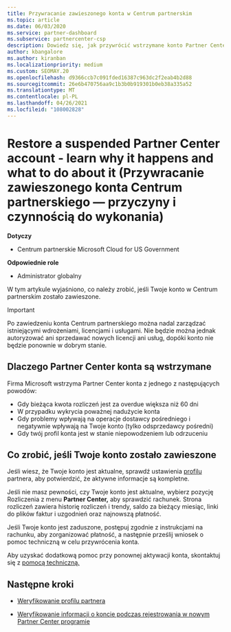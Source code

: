 ```yaml
---
title: Przywracanie zawieszonego konta w Centrum partnerskim
ms.topic: article
ms.date: 06/03/2020
ms.service: partner-dashboard
ms.subservice: partnercenter-csp
description: Dowiedz się, jak przywrócić wstrzymane konto Partner Center, dlaczego występuje zawieszenie konta partnera i jak można używać swojego konta podczas zawieszania.
author: kbangalore
ms.author: kiranban
ms.localizationpriority: medium
ms.custom: SEOMAY.20
ms.openlocfilehash: d9366ccb7c091fded16387c963dc2f2eab4b2d88
ms.sourcegitcommit: 26e6b470756aa9c1b3b0b919301b0eb38a335a52
ms.translationtype: MT
ms.contentlocale: pl-PL
ms.lasthandoff: 04/26/2021
ms.locfileid: "108002828"
---
```

# <a name="restore-a-suspended-partner-center-account---learn-why-it-happens-and-what-to-do-about-it"></a>Restore a suspended Partner Center account - learn why it happens and what to do about it (Przywracanie zawieszonego konta Centrum partnerskiego — przyczyny i czynnością do wykonania)

**Dotyczy**

- Centrum partnerskie Microsoft Cloud for US Government

**Odpowiednie role**

- Administrator globalny

W tym artykule wyjaśniono, co należy zrobić, jeśli Twoje konto w Centrum partnerskim zostało zawieszone.

> [!IMPORTANT]  
> Po zawiedzeniu konta Centrum partnerskiego można nadal zarządzać istniejącymi wdrożeniami, licencjami i usługami. Nie będzie można jednak autoryzować ani sprzedawać nowych licencji ani usług, dopóki konto nie będzie ponownie w dobrym stanie.

## <a name="why-partner-center-accounts-are-suspended"></a>Dlaczego Partner Center konta są wstrzymane

Firma Microsoft wstrzyma Partner Center konta z jednego z następujących powodów:

- Gdy bieżąca kwota rozliczeń jest za overdue większa niż 60 dni
- W przypadku wykrycia poważnej nadużycie konta
- Gdy problemy wpływają na operacje dostawcy pośredniego i negatywnie wpływają na Twoje konto (tylko odsprzedawcy pośredni)
- Gdy twój profil konta jest w stanie niepowodzeniem lub odrzuceniu

## <a name="what-to-do-if-your-account-is-suspended"></a>Co zrobić, jeśli Twoje konto zostało zawieszone

Jeśli wiesz, że Twoje konto jest aktualne, sprawdź ustawienia [profilu](https://partner.microsoft.com/pcv/accountsettings/partnerprofile) partnera, aby potwierdzić, że aktywne informacje są kompletne. 

Jeśli nie masz pewności, czy Twoje  konto jest aktualne, wybierz pozycję Rozliczenia z menu **Partner Center,** aby sprawdzić rachunek. Strona rozliczeń zawiera historię rozliczeń i trendy, saldo za bieżący miesiąc, linki do plików faktur i uzgodnień oraz najnowszą płatność.

Jeśli Twoje konto jest zaduszone, postępuj zgodnie z instrukcjami na rachunku, aby zorganizować płatność, a następnie prześlij wniosek o pomoc techniczną w celu przywrócenia konta. 

Aby uzyskać dodatkową pomoc przy ponownej aktywacji konta, skontaktuj się z [pomocą techniczną.](https://partner.microsoft.com/dashboard/support/csp/servicerequests/create)

## <a name="next-steps"></a>Następne kroki

- [Weryfikowanie profilu partnera](update-your-partner-profile.md)

- [Weryfikowanie informacji o koncie podczas rejestrowania w nowym Partner Center programie](verification-responses.md)
